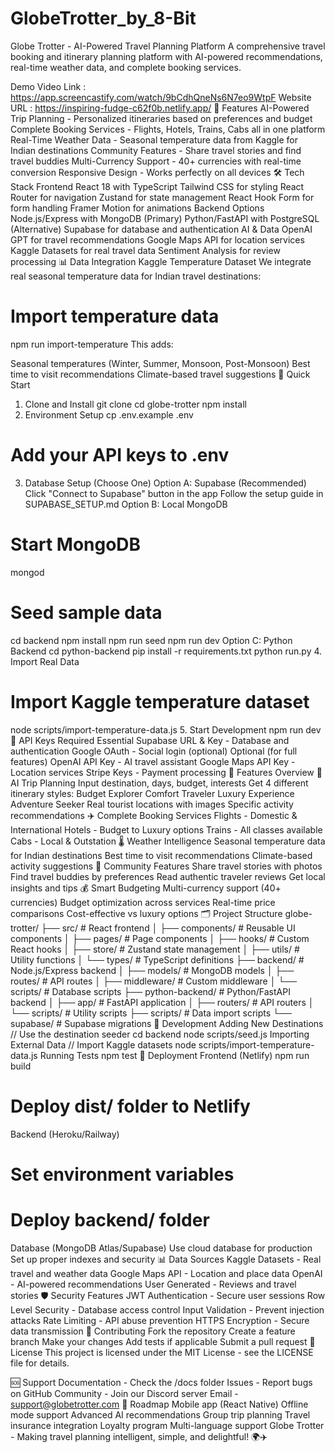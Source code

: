 # GlobeTrotter_by_8-Bit
Globe Trotter - AI-Powered Travel Planning Platform
A comprehensive travel booking and itinerary planning platform with AI-powered recommendations, real-time weather data, and complete booking services.

Demo Video Link : https://app.screencastify.com/watch/9bCdhQneNs6N7eo9WtpF
Website URL : https://inspiring-fudge-c62f0b.netlify.app/
🚀 Features
AI-Powered Trip Planning - Personalized itineraries based on preferences and budget
Complete Booking Services - Flights, Hotels, Trains, Cabs all in one platform
Real-Time Weather Data - Seasonal temperature data from Kaggle for Indian destinations
Community Features - Share travel stories and find travel buddies
Multi-Currency Support - 40+ currencies with real-time conversion
Responsive Design - Works perfectly on all devices
🛠️ Tech Stack
Frontend
React 18 with TypeScript
Tailwind CSS for styling
React Router for navigation
Zustand for state management
React Hook Form for form handling
Framer Motion for animations
Backend Options
Node.js/Express with MongoDB (Primary)
Python/FastAPI with PostgreSQL (Alternative)
Supabase for database and authentication
AI & Data
OpenAI GPT for travel recommendations
Google Maps API for location services
Kaggle Datasets for real travel data
Sentiment Analysis for review processing
📊 Data Integration
Kaggle Temperature Dataset
We integrate real seasonal temperature data for Indian travel destinations:

# Import temperature data
npm run import-temperature
This adds:

Seasonal temperatures (Winter, Summer, Monsoon, Post-Monsoon)
Best time to visit recommendations
Climate-based travel suggestions
🚀 Quick Start
1. Clone and Install
git clone <repository-url>
cd globe-trotter
npm install
2. Environment Setup
cp .env.example .env
# Add your API keys to .env
3. Database Setup (Choose One)
Option A: Supabase (Recommended)
Click "Connect to Supabase" button in the app
Follow the setup guide in SUPABASE_SETUP.md
Option B: Local MongoDB
# Start MongoDB
mongod

# Seed sample data
cd backend
npm install
npm run seed
npm run dev
Option C: Python Backend
cd python-backend
pip install -r requirements.txt
python run.py
4. Import Real Data
# Import Kaggle temperature dataset
node scripts/import-temperature-data.js
5. Start Development
npm run dev
🔑 API Keys Required
Essential
Supabase URL & Key - Database and authentication
Google OAuth - Social login (optional)
Optional (for full features)
OpenAI API Key - AI travel assistant
Google Maps API Key - Location services
Stripe Keys - Payment processing
📱 Features Overview
🤖 AI Trip Planning
Input destination, days, budget, interests
Get 4 different itinerary styles:
Budget Explorer
Comfort Traveler
Luxury Experience
Adventure Seeker
Real tourist locations with images
Specific activity recommendations
✈️ Complete Booking Services
Flights - Domestic & International
Hotels - Budget to Luxury options
Trains - All classes available
Cabs - Local & Outstation
🌡️ Weather Intelligence
Seasonal temperature data for Indian destinations
Best time to visit recommendations
Climate-based activity suggestions
👥 Community Features
Share travel stories with photos
Find travel buddies by preferences
Read authentic traveler reviews
Get local insights and tips
💰 Smart Budgeting
Multi-currency support (40+ currencies)
Budget optimization across services
Real-time price comparisons
Cost-effective vs luxury options
🗂️ Project Structure
globe-trotter/
├── src/                    # React frontend
│   ├── components/         # Reusable UI components
│   ├── pages/             # Page components
│   ├── hooks/             # Custom React hooks
│   ├── store/             # Zustand state management
│   ├── utils/             # Utility functions
│   └── types/             # TypeScript definitions
├── backend/               # Node.js/Express backend
│   ├── models/            # MongoDB models
│   ├── routes/            # API routes
│   ├── middleware/        # Custom middleware
│   └── scripts/           # Database scripts
├── python-backend/        # Python/FastAPI backend
│   ├── app/               # FastAPI application
│   ├── routers/           # API routers
│   └── scripts/           # Utility scripts
├── scripts/               # Data import scripts
└── supabase/             # Supabase migrations
🔧 Development
Adding New Destinations
// Use the destination seeder
cd backend
node scripts/seed.js
Importing External Data
// Import Kaggle datasets
node scripts/import-temperature-data.js
Running Tests
npm test
🚀 Deployment
Frontend (Netlify)
npm run build
# Deploy dist/ folder to Netlify
Backend (Heroku/Railway)
# Set environment variables
# Deploy backend/ folder
Database (MongoDB Atlas/Supabase)
Use cloud database for production
Set up proper indexes and security
📊 Data Sources
Kaggle Datasets - Real travel and weather data
Google Maps API - Location and place data
OpenAI - AI-powered recommendations
User Generated - Reviews and travel stories
🛡️ Security Features
JWT Authentication - Secure user sessions
Row Level Security - Database access control
Input Validation - Prevent injection attacks
Rate Limiting - API abuse prevention
HTTPS Encryption - Secure data transmission
🤝 Contributing
Fork the repository
Create a feature branch
Make your changes
Add tests if applicable
Submit a pull request
📄 License
This project is licensed under the MIT License - see the LICENSE file for details.

🆘 Support
Documentation - Check the /docs folder
Issues - Report bugs on GitHub
Community - Join our Discord server
Email - support@globetrotter.com
🎯 Roadmap
 Mobile app (React Native)
 Offline mode support
 Advanced AI recommendations
 Group trip planning
 Travel insurance integration
 Loyalty program
 Multi-language support
Globe Trotter - Making travel planning intelligent, simple, and delightful! 🌍✈️
